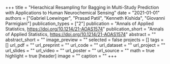 +++
title = "Hierachical Resampling for Bagging in Multi-Study Prediction with Applications to Human Neurochemical Sensing"
date = "2021-01-01"
authors = ["Gabriel Loewinger", "Prasad Patil", "Kenneth Kishida", "Giovanni Parmigiani"]
publication_types = ["2"]
publication = "Annals of Applied Statistics, https://doi.org/10.1214/21-AOAS1574"
publication_short = "Annals of Applied Statistics, https://doi.org/10.1214/21-AOAS1574"
abstract = ""
abstract_short = ""
image_preview = ""
selected = false
projects = []
tags = []
url_pdf = ""
url_preprint = ""
url_code = ""
url_dataset = ""
url_project = ""
url_slides = ""
url_video = ""
url_poster = ""
url_source = ""
math = true
highlight = true
[header]
image = ""
caption = ""
+++
